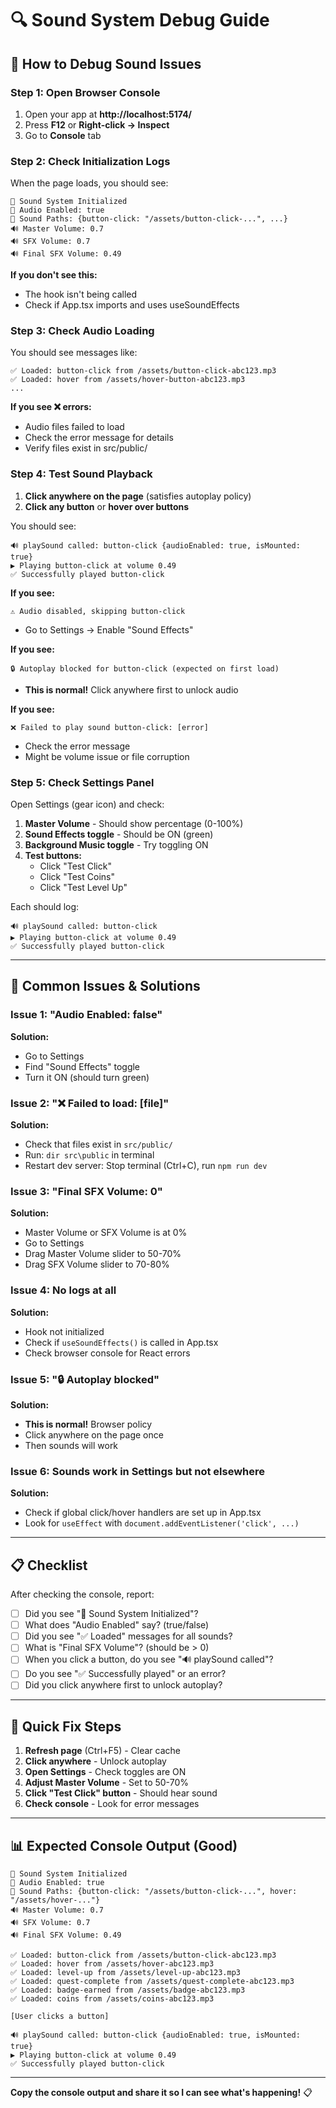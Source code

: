 # 🔍 Sound System Debug Guide

## 🧪 How to Debug Sound Issues

### Step 1: Open Browser Console
1. Open your app at **http://localhost:5174/**
2. Press **F12** or **Right-click → Inspect**
3. Go to **Console** tab

### Step 2: Check Initialization Logs

When the page loads, you should see:
```
🎵 Sound System Initialized
📁 Audio Enabled: true
📁 Sound Paths: {button-click: "/assets/button-click-...", ...}
🔊 Master Volume: 0.7
🔊 SFX Volume: 0.7
🔊 Final SFX Volume: 0.49
```

**If you don't see this:**
- The hook isn't being called
- Check if App.tsx imports and uses useSoundEffects

### Step 3: Check Audio Loading

You should see messages like:
```
✅ Loaded: button-click from /assets/button-click-abc123.mp3
✅ Loaded: hover from /assets/hover-button-abc123.mp3
...
```

**If you see ❌ errors:**
- Audio files failed to load
- Check the error message for details
- Verify files exist in src/public/

### Step 4: Test Sound Playback

1. **Click anywhere on the page** (satisfies autoplay policy)
2. **Click any button** or **hover over buttons**

You should see:
```
🔊 playSound called: button-click {audioEnabled: true, isMounted: true}
▶️ Playing button-click at volume 0.49
✅ Successfully played button-click
```

**If you see:**
```
⚠️ Audio disabled, skipping button-click
```
- Go to Settings → Enable "Sound Effects"

**If you see:**
```
🔒 Autoplay blocked for button-click (expected on first load)
```
- **This is normal!** Click anywhere first to unlock audio

**If you see:**
```
❌ Failed to play sound button-click: [error]
```
- Check the error message
- Might be volume issue or file corruption

### Step 5: Check Settings Panel

Open Settings (gear icon) and check:

1. **Master Volume** - Should show percentage (0-100%)
2. **Sound Effects toggle** - Should be ON (green)
3. **Background Music toggle** - Try toggling ON
4. **Test buttons:**
   - Click "Test Click"
   - Click "Test Coins"
   - Click "Test Level Up"

Each should log:
```
🔊 playSound called: button-click
▶️ Playing button-click at volume 0.49
✅ Successfully played button-click
```

---

## 🐛 Common Issues & Solutions

### Issue 1: "Audio Enabled: false"
**Solution:** 
- Go to Settings
- Find "Sound Effects" toggle
- Turn it ON (should turn green)

### Issue 2: "❌ Failed to load: [file]"
**Solution:**
- Check that files exist in `src/public/`
- Run: `dir src\public` in terminal
- Restart dev server: Stop terminal (Ctrl+C), run `npm run dev`

### Issue 3: "Final SFX Volume: 0"
**Solution:**
- Master Volume or SFX Volume is at 0%
- Go to Settings
- Drag Master Volume slider to 50-70%
- Drag SFX Volume slider to 70-80%

### Issue 4: No logs at all
**Solution:**
- Hook not initialized
- Check if `useSoundEffects()` is called in App.tsx
- Check browser console for React errors

### Issue 5: "🔒 Autoplay blocked"
**Solution:**
- **This is normal!** Browser policy
- Click anywhere on the page once
- Then sounds will work

### Issue 6: Sounds work in Settings but not elsewhere
**Solution:**
- Check if global click/hover handlers are set up in App.tsx
- Look for `useEffect` with `document.addEventListener('click', ...)`

---

## 📋 Checklist

After checking the console, report:

- [ ] Did you see "🎵 Sound System Initialized"?
- [ ] What does "Audio Enabled" say? (true/false)
- [ ] Did you see "✅ Loaded" messages for all sounds?
- [ ] What is "Final SFX Volume"? (should be > 0)
- [ ] When you click a button, do you see "🔊 playSound called"?
- [ ] Do you see "✅ Successfully played" or an error?
- [ ] Did you click anywhere first to unlock autoplay?

---

## 🎯 Quick Fix Steps

1. **Refresh page** (Ctrl+F5) - Clear cache
2. **Click anywhere** - Unlock autoplay
3. **Open Settings** - Check toggles are ON
4. **Adjust Master Volume** - Set to 50-70%
5. **Click "Test Click" button** - Should hear sound
6. **Check console** - Look for error messages

---

## 📊 Expected Console Output (Good)

```
🎵 Sound System Initialized
📁 Audio Enabled: true
📁 Sound Paths: {button-click: "/assets/button-click-...", hover: "/assets/hover-..."}
🔊 Master Volume: 0.7
🔊 SFX Volume: 0.7
🔊 Final SFX Volume: 0.49

✅ Loaded: button-click from /assets/button-click-abc123.mp3
✅ Loaded: hover from /assets/hover-abc123.mp3
✅ Loaded: level-up from /assets/level-up-abc123.mp3
✅ Loaded: quest-complete from /assets/quest-complete-abc123.mp3
✅ Loaded: badge-earned from /assets/badge-abc123.mp3
✅ Loaded: coins from /assets/coins-abc123.mp3

[User clicks a button]

🔊 playSound called: button-click {audioEnabled: true, isMounted: true}
▶️ Playing button-click at volume 0.49
✅ Successfully played button-click
```

---

**Copy the console output and share it so I can see what's happening!** 📋
